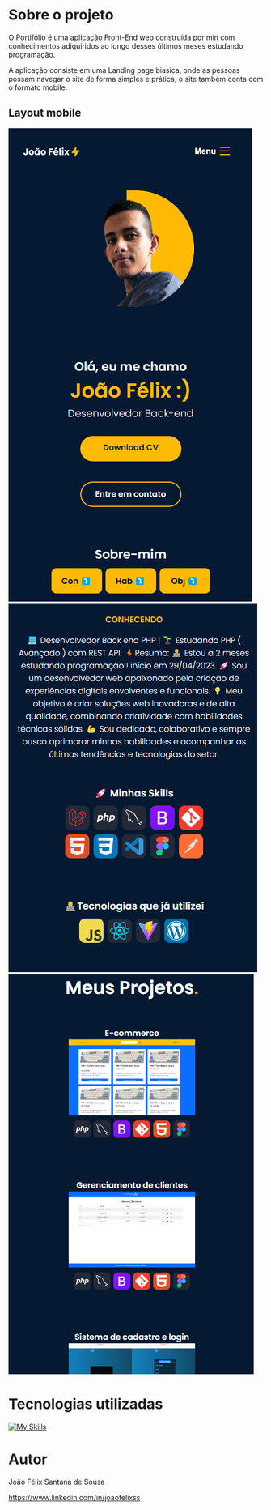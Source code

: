# Sobre o projeto

O Portifólio é uma aplicação Front-End web construída por min com conhecimentos adiquiridos ao longo desses últimos meses estudando programação.

A aplicação consiste em uma Landing page biasica, onde as pessoas possam navegar o site de forma simples e prática, o site também conta com o formato mobile.

## Layout mobile
<div>
  <img src="./img/foto1.1.png">
  <img src="./img/foto2.1.png">
  <img src="./img/foto3.1.png">
</di>      

# Tecnologias utilizadas
[![My Skills](https://skillicons.dev/icons?i=git,github,html,css,js,figma)](https://skillicons.dev)

# Autor

João Félix Santana de Sousa

https://www.linkedin.com/in/joaofelixss
